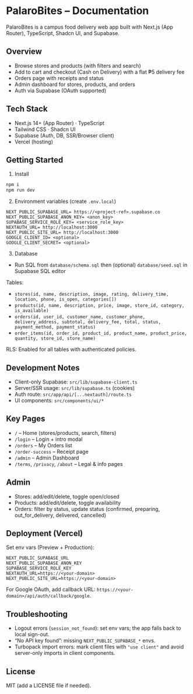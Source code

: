 # PalaroBites – Documentation

PalaroBites is a campus food delivery web app built with Next.js (App Router), TypeScript, Shadcn UI, and Supabase.

## Overview

- Browse stores and products (with filters and search)
- Add to cart and checkout (Cash on Delivery) with a flat ₱5 delivery fee
- Orders page with receipts and status
- Admin dashboard for stores, products, and orders
- Auth via Supabase (OAuth supported)

## Tech Stack

- Next.js 14+ (App Router) · TypeScript
- Tailwind CSS · Shadcn UI
- Supabase (Auth, DB, SSR/Browser client)
- Vercel (hosting)

## Getting Started

1) Install

```bash
npm i
npm run dev
```

2) Environment variables (create `.env.local`)

```
NEXT_PUBLIC_SUPABASE_URL= https://<project-ref>.supabase.co
NEXT_PUBLIC_SUPABASE_ANON_KEY= <anon_key>
SUPABASE_SERVICE_ROLE_KEY= <service_role_key>
NEXTAUTH_URL= http://localhost:3000
NEXT_PUBLIC_SITE_URL= http://localhost:3000
GOOGLE_CLIENT_ID= <optional>
GOOGLE_CLIENT_SECRET= <optional>
```

3) Database

- Run SQL from `database/schema.sql` then (optional) `database/seed.sql` in Supabase SQL editor

Tables:
- `stores(id, name, description, image, rating, delivery_time, location, phone, is_open, categories[])`
- `products(id, name, description, price, image, store_id, category, is_available)`
- `orders(id, user_id, customer_name, customer_phone, delivery_address, subtotal, delivery_fee, total, status, payment_method, payment_status)`
- `order_items(id, order_id, product_id, product_name, product_price, quantity, store_id, store_name)`

RLS: Enabled for all tables with authenticated policies.

## Development Notes

- Client-only Supabase: `src/lib/supabase-client.ts`
- Server/SSR usage: `src/lib/supabase.ts` (cookies)
- Auth route: `src/app/api/[...nextauth]/route.ts`
- UI components: `src/components/ui/*`

## Key Pages

- `/` – Home (stores/products, search, filters)
- `/login` – Login + intro modal
- `/orders` – My Orders list
- `/order-success` – Receipt page
- `/admin` – Admin Dashboard
- `/terms`, `/privacy`, `/about` – Legal & info pages

## Admin

- Stores: add/edit/delete, toggle open/closed
- Products: add/edit/delete, toggle availability
- Orders: filter by status, update status (confirmed, preparing, out_for_delivery, delivered, cancelled)

## Deployment (Vercel)

Set env vars (Preview + Production):

```
NEXT_PUBLIC_SUPABASE_URL
NEXT_PUBLIC_SUPABASE_ANON_KEY
SUPABASE_SERVICE_ROLE_KEY
NEXTAUTH_URL=https://<your-domain>
NEXT_PUBLIC_SITE_URL=https://<your-domain>
```

For Google OAuth, add callback URL: `https://<your-domain>/api/auth/callback/google`.

## Troubleshooting

- Logout errors (`session_not_found`): set env vars; the app falls back to local sign-out.
- “No API key found”: missing `NEXT_PUBLIC_SUPABASE_*` envs.
- Turbopack import errors: mark client files with `"use client"` and avoid server-only imports in client components.

## License

MIT (add a LICENSE file if needed).
